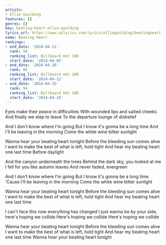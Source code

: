 ```yaml
---
artists:
- Ellie Goulding
features: []
genres: []
key: beating-heart-ellie-goulding
lyrics_url: https://www.azlyrics.com/lyrics/elliegoulding/beatingheart.html
name: Beating Heart
rankings:
- end_date: '2014-04-11'
  rank: 98
  ranking_list: Billboard Hot 100
  start_date: '2014-04-05'
- end_date: '2014-04-18'
  rank: 88
  ranking_list: Billboard Hot 100
  start_date: '2014-04-12'
- end_date: '2014-04-25'
  rank: 94
  ranking_list: Billboard Hot 100
  start_date: '2014-04-19'
---
```


Eyes make their peace in difficulties
With wounded lips and salted cheeks
And finally we step to leave
To the departure lounge of disbelief

And I don't know where I'm going
But I know it's gonna be a long time
And I'll be leaving in the morning
Come the white wine bitter sunlight

Wanna hear your beating heart tonight
Before the bleeding sun comes alive
I want to make the best of what is left, hold tight
And hear my beating heart one last time
Before daylight

And the canyon underneath the trees
Behind the dark sky, you looked at me
I fell for you like autumn leaves
And never faded, evergreen

And I don't know where I'm going
But I know it's gonna be a long time
'Cause I'll be leaving in the morning
Come the white wine bitter sunlight

Wanna hear your beating heart tonight
Before the bleeding sun comes alive
I want to make the best of what is left, hold tight
And hear my beating heart one last time

I can't face this now everything has changed
I just wanna be by your side, here's hoping we collide
Here's hoping we collide
Here's hoping we collide

Wanna hear your beating heart tonight
Before the bleeding sun comes alive
I want to make the best of what is left, hold tight
And hear my beating heart one last time
Wanna hear your beating heart tonight



